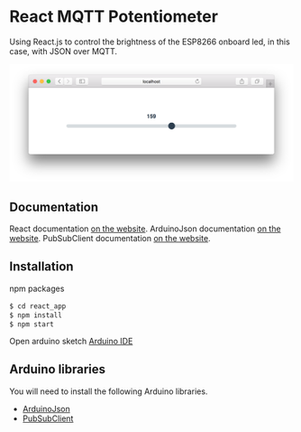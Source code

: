 # React MQTT  Potentiometer
Using React.js to control the brightness of the ESP8266 onboard led,
in this case, with JSON over MQTT.

![Browser Slicer](/screenshot.png?raw=true)

## Documentation

React documentation [on the website](https://reactjs.org/docs).
ArduinoJson documentation [on the website](https://arduinojson.org/doc).
PubSubClient documentation [on the website](https://pubsubclient.knolleary.net/api.html).

##  Installation
npm packages
```
$ cd react_app
$ npm install
$ npm start
```
Open arduino sketch [Arduino IDE](https://www.arduino.cc/en/Main/Software)

## Arduino libraries
You will need to install the following Arduino libraries.
*  [ArduinoJson](https://arduinojson.org/doc/installation)
*  [PubSubClient](https://github.com/knolleary/pubsubclient)
